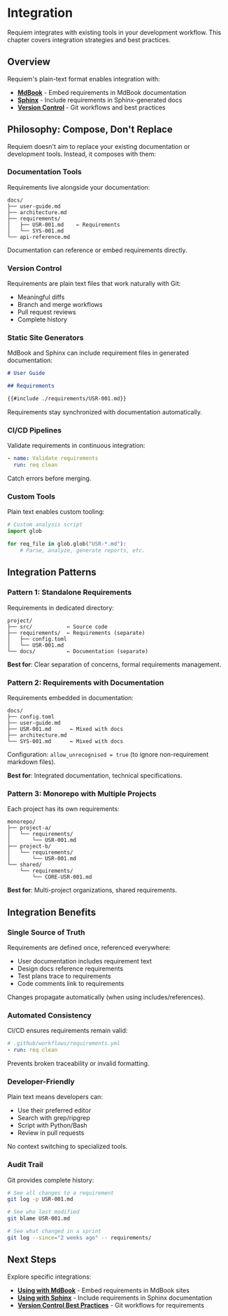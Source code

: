 # Integration

Requiem integrates with existing tools in your development workflow. This chapter covers integration strategies and best practices.

## Overview

Requiem's plain-text format enables integration with:

- **[MdBook](./integration/mdbook.md)** - Embed requirements in MdBook documentation
- **[Sphinx](./integration/sphinx.md)** - Include requirements in Sphinx-generated docs
- **[Version Control](./integration/version-control.md)** - Git workflows and best practices

## Philosophy: Compose, Don't Replace

Requiem doesn't aim to replace your existing documentation or development tools. Instead, it composes with them:

### Documentation Tools

Requirements live alongside your documentation:

```
docs/
├── user-guide.md
├── architecture.md
├── requirements/
│   ├── USR-001.md    ← Requirements
│   └── SYS-001.md
└── api-reference.md
```

Documentation can reference or embed requirements directly.

### Version Control

Requirements are plain text files that work naturally with Git:

- Meaningful diffs
- Branch and merge workflows
- Pull request reviews
- Complete history

### Static Site Generators

MdBook and Sphinx can include requirement files in generated documentation:

```markdown
# User Guide

## Requirements

{{#include ./requirements/USR-001.md}}
```

Requirements stay synchronized with documentation automatically.

### CI/CD Pipelines

Validate requirements in continuous integration:

```yaml
- name: Validate requirements
  run: req clean
```

Catch errors before merging.

### Custom Tools

Plain text enables custom tooling:

```python
# Custom analysis script
import glob

for req_file in glob.glob("USR-*.md"):
    # Parse, analyze, generate reports, etc.
```

## Integration Patterns

### Pattern 1: Standalone Requirements

Requirements in dedicated directory:

```
project/
├── src/           ← Source code
├── requirements/  ← Requirements (separate)
│   ├── config.toml
│   └── USR-001.md
└── docs/          ← Documentation (separate)
```

**Best for**: Clear separation of concerns, formal requirements management.

### Pattern 2: Requirements with Documentation

Requirements embedded in documentation:

```
docs/
├── config.toml
├── user-guide.md
├── USR-001.md      ← Mixed with docs
├── architecture.md
└── SYS-001.md      ← Mixed with docs
```

Configuration: `allow_unrecognised = true` (to ignore non-requirement markdown files).

**Best for**: Integrated documentation, technical specifications.

### Pattern 3: Monorepo with Multiple Projects

Each project has its own requirements:

```
monorepo/
├── project-a/
│   └── requirements/
│       └── USR-001.md
├── project-b/
│   └── requirements/
│       └── USR-001.md
└── shared/
    └── requirements/
        └── CORE-USR-001.md
```

**Best for**: Multi-project organizations, shared requirements.

## Integration Benefits

### Single Source of Truth

Requirements are defined once, referenced everywhere:

- User documentation includes requirement text
- Design docs reference requirements
- Test plans trace to requirements
- Code comments link to requirements

Changes propagate automatically (when using includes/references).

### Automated Consistency

CI/CD ensures requirements remain valid:

```yaml
# .github/workflows/requirements.yml
- run: req clean
```

Prevents broken traceability or invalid formatting.

### Developer-Friendly

Plain text means developers can:
- Use their preferred editor
- Search with grep/ripgrep
- Script with Python/Bash
- Review in pull requests

No context switching to specialized tools.

### Audit Trail

Git provides complete history:

```bash
# See all changes to a requirement
git log -p USR-001.md

# See who last modified
git blame USR-001.md

# See what changed in a sprint
git log --since="2 weeks ago" -- requirements/
```

## Next Steps

Explore specific integrations:

- **[Using with MdBook](./integration/mdbook.md)** - Embed requirements in MdBook sites
- **[Using with Sphinx](./integration/sphinx.md)** - Include requirements in Sphinx documentation
- **[Version Control Best Practices](./integration/version-control.md)** - Git workflows for requirements
